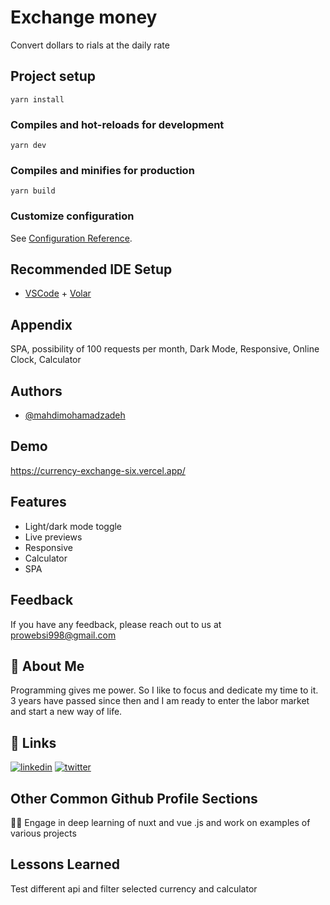 
# Exchange money 

Convert dollars to rials at the daily rate

## Project setup

```
yarn install
```

### Compiles and hot-reloads for development

```
yarn dev
```

### Compiles and minifies for production

```
yarn build
```

### Customize configuration

See [Configuration Reference](https://vitejs.dev/config).

## Recommended IDE Setup

- [VSCode](https://code.visualstudio.com/) + [Volar](https://marketplace.visualstudio.com/items?itemName=johnsoncodehk.volar)



## Appendix

SPA, possibility of 100 requests per month, Dark Mode, Responsive, Online Clock, Calculator


## Authors

- [@mahdimohamadzadeh](https://github.com/mahdimohamadzadeh)


## Demo

https://currency-exchange-six.vercel.app/


## Features

- Light/dark mode toggle
- Live previews
- Responsive
- Calculator
- SPA


## Feedback

If you have any feedback, please reach out to us at prowebsi998@gmail.com


## 🚀 About Me
Programming gives me power. So I like to focus and dedicate my time to it. 3 years have passed since then and I am ready to enter the labor market and start a new way of life.


## 🔗 Links
[![linkedin](https://img.shields.io/badge/linkedin-0A66C2?style=for-the-badge&logo=linkedin&logoColor=white)](www.linkedin.com/in/mahdi-mohamadzadeh)
[![twitter](https://img.shields.io/badge/twitter-1DA1F2?style=for-the-badge&logo=twitter&logoColor=white)](https://twitter.com/mahdi45858716)


## Other Common Github Profile Sections
👩‍💻 Engage in deep learning of nuxt and vue .js and work on examples of various projects


## Lessons Learned

Test different api and filter selected currency and calculator

